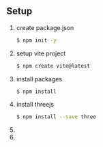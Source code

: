 ## Setup

1. create package.json
   ```bash
   $ npm init -y
   ```
2. setup vite project
   ```bash
   $ npm create vite@latest
   ```
3. install packages
   ```bash
   $ npm install
   ```
4. install threejs
   ```bash
   $ npm install --save three
   ```
5.
6.
